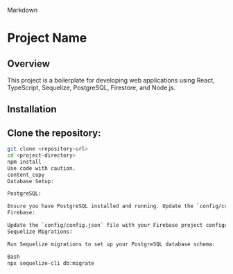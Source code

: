 Markdown
# Project Name

## Overview

This project is a boilerplate for developing web applications using React, TypeScript, Sequelize, PostgreSQL, Firestore, and Node.js.

## Installation

 ## **Clone the repository:**

   ```bash
   git clone <repository-url>
   cd <project-directory>
   npm install
Use code with caution.
content_copy
Database Setup:

PostgreSQL:

Ensure you have PostgreSQL installed and running. Update the `config/config.json` file with your PostgreSQL database credentials.
Firebase:

Update the `config/config.json` file with your Firebase project configuration.
Sequelize Migrations:

Run Sequelize migrations to set up your PostgreSQL database schema:

Bash
npx sequelize-cli db:migrate
